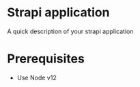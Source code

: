 # Strapi application

A quick description of your strapi application

# Prerequisites

- Use Node v12